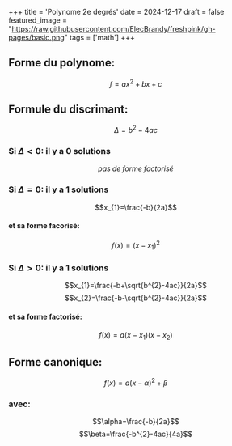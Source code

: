 +++
title = 'Polynome 2e degrés'
date = 2024-12-17
draft = false
featured_image = "https://raw.githubusercontent.com/ElecBrandy/freshpink/gh-pages/basic.png"
tags = ['math']
+++

## Forme du polynome:

$$f=ax^{2}+bx+c$$

## Formule du discrimant:

$$\Delta=b^{2}-4ac$$

### Si $\Delta<0$: il y a 0 solutions 

$$pas\;de\;forme\;factorisé$$

### Si $\Delta=0$: il y a 1 solutions

$$x_{1}=\frac{-b}{2a}$$

#### et sa forme facorisé:

$$f(x)=(x-x_{1})^{2}$$

### Si $\Delta>0$: il y a 1 solutions

$$x_{1}=\frac{-b+\sqrt{b^{2}-4ac}}{2a}$$
$$x_{2}=\frac{-b-\sqrt{b^{2}-4ac}}{2a}$$


#### et sa forme factorisé:

$$f(x)=a(x-x_{1})(x-x_{2})$$

## Forme canonique:

$$f(x)=a(x-\alpha)^{2}+\beta$$

### avec:

$$\alpha=\frac{-b}{2a}$$
$$\beta=\frac{-b^{2}-4ac}{4a}$$
